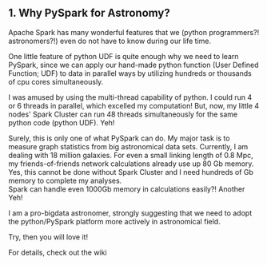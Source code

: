 ## 1. Why PySpark for Astronomy?

Apache Spark has many wonderful features that we (python programmers?!  astronomers?!) even do not have to know during our life time.  

One little feature of python UDF is quite enough why we need to learn PySpark, 
since we can  apply our hand-made python function (User Defined Function; UDF) to data 
in parallel ways by utilizing hundreds or thousands of cpu cores simultaneously. 

I was amused by using the multi-thread capability of python. I could run 4 or 6 threads in parallel, which excelled my computation! 
But, now, my little 4 nodes' Spark Cluster can run 48 threads simultaneously for the same python code (python UDF). Yeh! 

Surely, this is only one of what PySpark can do. My major task is to measure graph statistics from big astronomical data sets. 
Currently, I am dealing with 18 million galaxies. For even a small linking length of 0.8 Mpc, my friends-of-friends network calculations already use up 80 Gb memory. 
Yes, this cannot be done without Spark Cluster and I need hundreds of Gb memory to complete my analyses.  
Spark can handle even 1000Gb memory in calculations easily?! Another Yeh! 

I am a pro-bigdata astronomer, strongly suggesting that we need to adopt the python/PySpark platform more actively in astronomical field. 

Try, then you will love it! 

For details, check out the wiki
